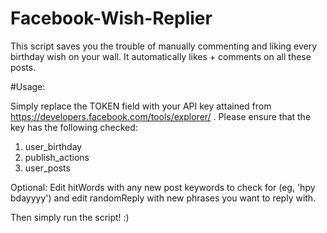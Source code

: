 # Facebook-Wish-Replier

This script saves you the trouble of manually commenting and liking every birthday wish on your wall. It automatically likes + comments on all these posts.

#Usage:

Simply replace the TOKEN field with your API key attained from https://developers.facebook.com/tools/explorer/ . Please ensure that the key has the following checked:

1) user_birthday
2) publish_actions
3) user_posts

Optional: Edit hitWords with any new post keywords to check for (eg, 'hpy bdayyyy') and edit randomReply with new phrases you want to reply with.

Then simply run the script! :)


